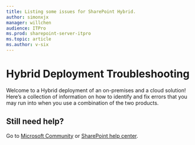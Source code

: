 ```yaml
---
title: Listing some issues for SharePoint Hybrid.
author: simonxjx
manager: willchen
audience: ITPro
ms.prod: sharepoint-server-itpro
ms.topic: article
ms.author: v-six
---
```


# Hybrid Deployment Troubleshooting

Welcome to a Hybrid deployment of an on-premises and a cloud solution! Here’s a collection of information on how to identify and fix errors that you may run into when you use a combination of the two products.

## Still need help? 

Go to [Microsoft Community](https://answers.microsoft.com) or [SharePoint help center](https://support.office.com/sharepoint).